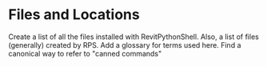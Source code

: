 # Files and Locations

Create a list of all the files installed with RevitPythonShell. Also, a list of files (generally) created by RPS. Add a glossary for terms used here. Find a canonical way to refer to "canned commands"
